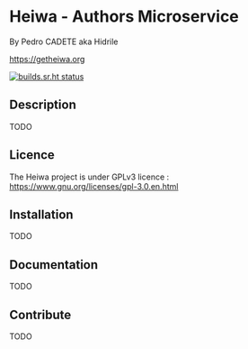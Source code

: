 # Heiwa - Authors Microservice
By Pedro CADETE aka Hidrile

https://getheiwa.org

[![builds.sr.ht status](https://builds.sr.ht/~hidrile/heiwa-authors.svg)](https://builds.sr.ht/~hidrile/heiwa-authors?)

## Description

TODO

## Licence

The Heiwa project is under GPLv3 licence : https://www.gnu.org/licenses/gpl-3.0.en.html

## Installation

TODO

## Documentation

TODO

## Contribute

TODO


